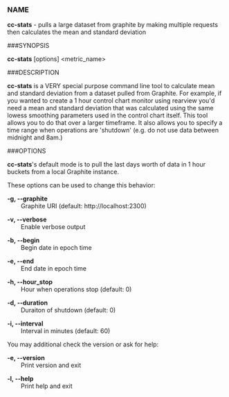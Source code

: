 ### NAME

**cc-stats** - pulls a large dataset from graphite by making multiple requests then calculates the mean and standard deviation

###SYNOPSIS

**cc-stats** [options] \<metric_name>

###DESCRIPTION

**cc-stats** is a VERY special purpose command line tool to calculate mean and standard deviation from a dataset pulled from
Graphite. For example, if you wanted to create a 1 hour control chart monitor using rearview you'd need a mean and standard
deviation that was calculated using the same lowess smoothing parameters used in the control chart itself. This tool allows
you to do that over a larger timeframe. It also allows you to specify a time range when operations are 'shutdown' (e.g. do
not use data between midnight and 8am.)

###OPTIONS

**cc-stats**'s default mode is to pull the last days worth of data in 1 hour buckets from a local Graphite instance.

These options can be used to change this behavior:

**-g, --graphite**<br />
&nbsp;&nbsp;&nbsp;&nbsp;&nbsp;&nbsp;&nbsp;&nbsp;Graphite URI (default: http://localhost:2300)

**-v, --verbose**<br />
&nbsp;&nbsp;&nbsp;&nbsp;&nbsp;&nbsp;&nbsp;&nbsp;Enable verbose output

**-b, --begin**<br />
&nbsp;&nbsp;&nbsp;&nbsp;&nbsp;&nbsp;&nbsp;&nbsp;Begin date in epoch time

**-e, --end**<br />
&nbsp;&nbsp;&nbsp;&nbsp;&nbsp;&nbsp;&nbsp;&nbsp;End date in epoch time

**-h, --hour_stop**<br />
&nbsp;&nbsp;&nbsp;&nbsp;&nbsp;&nbsp;&nbsp;&nbsp;Hour when operations stop (default: 0)

**-d, --duration**<br />
&nbsp;&nbsp;&nbsp;&nbsp;&nbsp;&nbsp;&nbsp;&nbsp;Duraiton of shutdown (default: 0)

**-i, --interval**<br />
&nbsp;&nbsp;&nbsp;&nbsp;&nbsp;&nbsp;&nbsp;&nbsp;Interval in minutes (default: 60)

You may additional check the version or ask for help:

**-e, --version**<br />
&nbsp;&nbsp;&nbsp;&nbsp;&nbsp;&nbsp;&nbsp;&nbsp;Print version and exit

**-l, --help**<br />
&nbsp;&nbsp;&nbsp;&nbsp;&nbsp;&nbsp;&nbsp;&nbsp;Print help and exit
